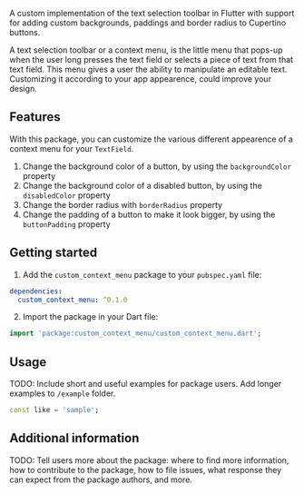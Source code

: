 <!--
This README describes the package. If you publish this package to pub.dev,
this README's contents appear on the landing page for your package.

For information about how to write a good package README, see the guide for
[writing package pages](https://dart.dev/guides/libraries/writing-package-pages).

For general information about developing packages, see the Dart guide for
[creating packages](https://dart.dev/guides/libraries/create-library-packages)
and the Flutter guide for
[developing packages and plugins](https://flutter.dev/developing-packages).
-->

A custom implementation of the text selection toolbar in Flutter with support for adding custom backgrounds, paddings and border radius to Cupertino buttons.

A text selection toolbar or a context menu, is the little menu that pops-up when the user long presses the text field or selects a piece of text from that text field. This menu gives a user the ability to manipulate an editable text. Customizing it according to your app appearence, could improve your design.

## Features

With this package, you can customize the various different appearence of a context menu for your `TextField`.
1. Change the background color of a button, by using the `backgroundColor` property
2. Change the background color of a disabled button, by using the `disabledColor` property
3. Change the border radius with `borderRadius` property
4. Change the padding of a button to make it look bigger, by using the `buttonPadding` property

## Getting started

1. Add the `custom_context_menu` package to your `pubspec.yaml` file:
```yaml
dependencies:
  custom_context_menu: ^0.1.0
```
2. Import the package in your Dart file:
```dart
import 'package:custom_context_menu/custom_context_menu.dart';
```

## Usage

TODO: Include short and useful examples for package users. Add longer examples
to `/example` folder.

```dart
const like = 'sample';
```

## Additional information

TODO: Tell users more about the package: where to find more information, how to
contribute to the package, how to file issues, what response they can expect
from the package authors, and more.
